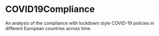 # COVID19Compliance
An analysis of the compliance with lockdown style COVID-19 policies in different European countries across time.
